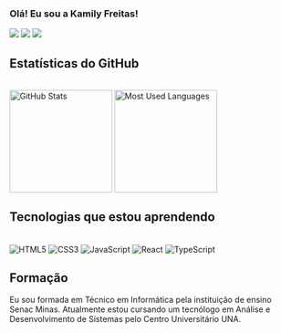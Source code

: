 ### Olá! Eu sou a Kamily Freitas!

<div>
    <a href="https://www.linkedin.com/in/kamily-freitas/" target="_blank"><img src="https://img.shields.io/badge/LinkedIn-0077B5?style=for-the-badge&logo=linkedin&logoColor=white"></a>
    <a href="https://www.instagram.com/kamilykathleen16/" target="_blank"><img src="https://img.shields.io/badge/Instagram-E4405F?style=for-the-badge&logo=instagram&logoColor=white"></a>
    <a href="mailto:freitas.kamily@hotmail.com" target="_blank"><img src="https://img.shields.io/badge/Microsoft_Outlook-0078D4?style=for-the-badge&logo=microsoft-outlook&logoColor=white"></a>
</div>

## Estatísticas do GitHub

<div style="display: inline-block"><br>
    <img height="180" align="center" alt="GitHub Stats" src="https://github-readme-stats.vercel.app/api?username=KamilyKathleen&show_icons=true&theme=midnight-purple&border_radius=10">
    <img height="180" align="center" alt="Most Used Languages" src="https://github-readme-stats.vercel.app/api/top-langs/?username=KamilyKathleen&layout=donut&theme=midnight-purple&border_radius=10">
</div>

## Tecnologias que estou aprendendo

<div style="display: inline-block"><br>
    <img align="center" alt="HTML5" src="https://img.shields.io/badge/HTML5-E34F26?style=for-the-badge&logo=html5&logoColor=white">
    <img align="center" alt="CSS3" src="https://img.shields.io/badge/CSS3-1572B6?style=for-the-badge&logo=css3&logoColor=white">
    <img align="center" alt="JavaScript" src="https://img.shields.io/badge/JavaScript-323330?style=for-the-badge&logo=javascript&logoColor=F7DF1E">
    <img align="center" alt="React" src="https://img.shields.io/badge/React-20232A?style=for-the-badge&logo=react&logoColor=61DAFB">
    <img align="center" alt="TypeScript" src="https://img.shields.io/badge/TypeScript-007ACC?style=for-the-badge&logo=typescript&logoColor=white">
</div><br>

## Formação

Eu sou formada em Técnico em Informática pela instituição de ensino Senac Minas. Atualmente estou cursando um tecnólogo em Análise e Desenvolvimento de Sistemas pelo Centro Universitário UNA.

